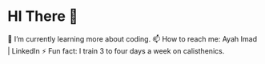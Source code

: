 # HI There 👋


🌱 I’m currently learning more about coding.
📫 How to reach me: Ayah Imad | LinkedIn
⚡ Fun fact: I train 3 to four days a week on calisthenics.
